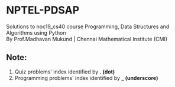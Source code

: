 
# NPTEL-PDSAP
Solutions to noc19_cs40 course Programming, Data Structures and Algorithms using Python </br>
By Prof.Madhavan Mukund   |   Chennai Mathematical Institute (CMI) </br>

## Note:
1. Quiz problems' index identified by <b> . (dot) </b> </br>
2. Programming problems' index identified by <b> _ (underscore) </b> </br>
